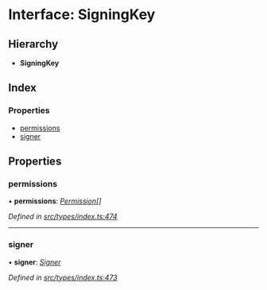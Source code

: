 # Interface: SigningKey

## Hierarchy

* **SigningKey**

## Index

### Properties

* [permissions](signingkey.md#permissions)
* [signer](signingkey.md#signer)

## Properties

###  permissions

• **permissions**: *[Permission](../enums/permission.md)[]*

*Defined in [src/types/index.ts:474](https://github.com/PolymathNetwork/polymesh-sdk/blob/1d4e6bb/src/types/index.ts#L474)*

___

###  signer

• **signer**: *[Signer](signer.md)*

*Defined in [src/types/index.ts:473](https://github.com/PolymathNetwork/polymesh-sdk/blob/1d4e6bb/src/types/index.ts#L473)*
